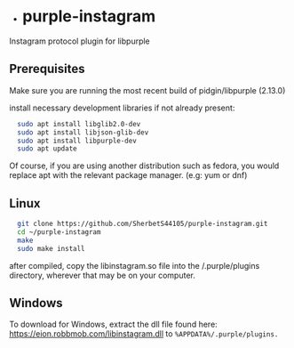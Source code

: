 - # purple-instagram
Instagram protocol plugin for libpurple

Prerequisites
-
Make sure you are running the most recent build of pidgin/libpurple (2.13.0)

install necessary development libraries if not already present:
```bash
  sudo apt install libglib2.0-dev
  sudo apt install libjson-glib-dev
  sudo apt install libpurple-dev
  sudo apt update 
``` 
Of course, if you are using another distribution such as fedora, you would replace apt with the relevant package manager. (e.g: yum or dnf)

Linux
-
```bash
  git clone https://github.com/SherbetS44105/purple-instagram.git
  cd ~/purple-instagram
  make
  sudo make install
```

after compiled, copy the libinstagram.so file into the /.purple/plugins directory, wherever that may be on your computer.

Windows
-
To download for Windows, extract the dll file found here: https://eion.robbmob.com/libinstagram.dll to ```%APPDATA%/.purple/plugins. ```
